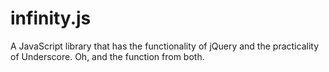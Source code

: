 # infinity.js
A JavaScript library that has the functionality of jQuery and the practicality of Underscore. Oh, and the function from both.
